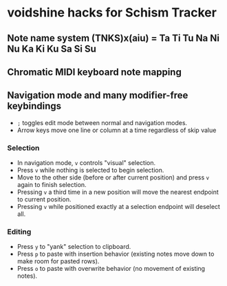 # voidshine hacks for Schism Tracker

## Note name system (TNKS)x(aiu) = Ta Ti Tu Na Ni Nu Ka Ki Ku Sa Si Su

## Chromatic MIDI keyboard note mapping

## Navigation mode and many modifier-free keybindings
- `;` toggles edit mode between normal and navigation modes.
- Arrow keys move one line or column at a time regardless of skip value

### Selection
- In navigation mode, `v` controls "visual" selection.
- Press `v` while nothing is selected to begin selection.
- Move to the other side (before or after current position) and press `v` again to finish selection.
- Pressing `v` a third time in a new position will move the nearest endpoint to current position.
- Pressing `v` while positioned exactly at a selection endpoint will deselect all.

### Editing
- Press `y` to "yank" selection to clipboard.
- Press `p` to paste with insertion behavior (existing notes move down to make room for pasted rows).
- Press `o` to paste with overwrite behavior (no movement of existing notes).
